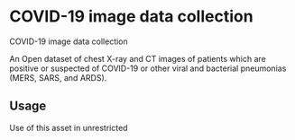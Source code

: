 # COVID-19 image data collection
COVID-19 image data collection

An Open dataset of chest X-ray and CT images of patients which are positive or suspected of COVID-19 or other viral and bacterial pneumonias (MERS, SARS, and ARDS).

## Usage
Use of this asset in unrestricted
